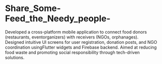 # Share_Some-Feed_the_Needy_people-
Developed a cross-platform mobile application to connect food donors (restaurants, eventorganizers) with receivers (NGOs, orphanages).
Designed intuitive UI screens for user registration, donation posts, and NGO coordination usingFlutter widgets and Firebase backend.
Aimed at reducing food waste and promoting social responsibility through tech-driven solutions.
